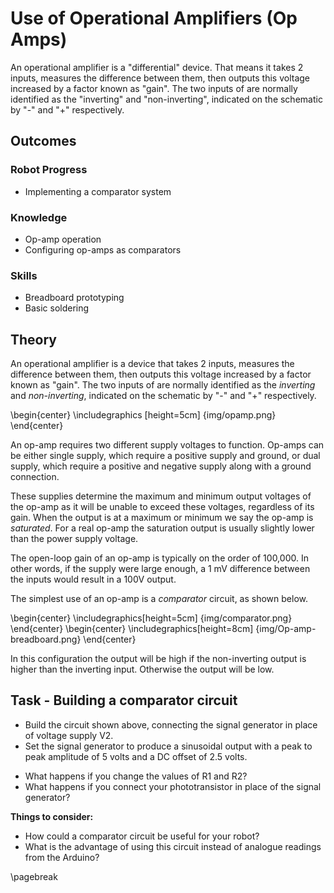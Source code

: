 # Use of Operational Amplifiers (Op Amps)

An operational amplifier is a "differential" device. That means it takes 2 inputs, measures the difference between them, then outputs this voltage increased by a factor known as "gain". The two inputs of are normally identified as the "inverting" and "non-inverting", indicated on the schematic by "-" and "+" respectively.

## Outcomes

### Robot Progress
* Implementing a comparator system

### Knowledge
* Op-amp operation
* Configuring op-amps as comparators

### Skills
* Breadboard prototyping
* Basic soldering

## Theory
An operational amplifier is a device that takes 2 inputs, measures the difference between them, then outputs this voltage increased by a factor known as "gain". The two inputs of are normally identified as the *inverting* and *non-inverting*, indicated on the schematic by "-" and "+" respectively.

\begin{center} \includegraphics [height=5cm] {img/opamp.png} \end{center}

An op-amp requires two different supply voltages to function. Op-amps can be either single supply, which require a positive supply and ground, or dual supply, which require a positive and negative supply along with a ground connection.

These supplies determine the maximum and minimum output voltages of the op-amp as it will be unable to exceed these voltages, regardless of its gain. When the output is at a maximum or minimum we say the op-amp is *saturated*. For a real op-amp the saturation output is usually slightly lower than the power supply voltage.

The open-loop gain of an op-amp is typically on the order of 100,000. In other words, if the supply were large enough, a 1 mV difference between the inputs would result in a 100V output.

The simplest use of an op-amp is a *comparator* circuit, as shown below.

\begin{center} \includegraphics[height=5cm] {img/comparator.png} \end{center}
\begin{center} \includegraphics[height=8cm] {img/Op-amp-breadboard.png} \end{center}

In this configuration the output will be high if the non-inverting output is higher than the inverting input. Otherwise the output will be low.

## Task - Building a comparator circuit
* Build the circuit shown above, connecting the signal generator in place of voltage supply V2. 
* Set the signal generator to produce a sinusoidal output with a peak to peak amplitude of 5 volts and a DC offset of 2.5 volts. 

- What happens if you change the values of R1 and R2?
- What happens if you connect your phototransistor in place of the signal generator?

**Things to consider:**

- How could a comparator circuit be useful for your robot?
- What is the advantage of using this circuit instead of analogue readings from the Arduino?

\pagebreak